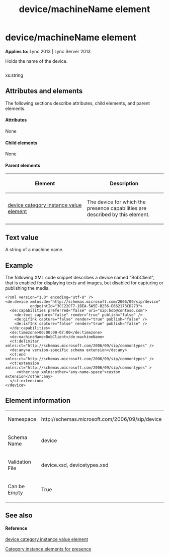 ﻿---
title: device/machineName element
TOCTitle: device/machineName element
ms:assetid: 42fc1333-13a0-4ea6-955c-6b57be9f69b0
ms:mtpsurl: https://msdn.microsoft.com/library/Dn454737(v=office.15)
ms:contentKeyID: 57093591
ms.date: 07/24/2014
mtps_version: v=office.15
dev_langs:
- xml
---

# device/machineName element


**Applies to:** Lync 2013 | Lync Server 2013

Holds the name of the device.

```xml
```

xs:string

## Attributes and elements

The following sections describe attributes, child elements, and parent elements.

#### Attributes

None

#### Child elements

None

#### Parent elements

<table>
<colgroup>
<col style="width: 50%" />
<col style="width: 50%" />
</colgroup>
<thead>
<tr class="header">
<th><p>Element</p></th>
<th><p>Description</p></th>
</tr>
</thead>
<tbody>
<tr class="odd">
<td><p><a href="device-category-instance-value-element.md">device category instance value element</a></p></td>
<td><p>The device for which the presence capabilities are described by this element.</p></td>
</tr>
</tbody>
</table>


## Text value

A string of a machine name.

## Example

The following XML code snippet describes a device named "BobClient", that is enabled for displaying texts and images, but disabled for capturing or publishing the media.

    <?xml version="1.0" encoding="utf-8" ?>
    <de:device xmlns:de="http://schemas.microsoft.com/2006/09/sip/device" 
               endpointId="3CC22CF7-1BEA-5A5E-B256-E662173CD273">
      <de:capabilities preferred="false" uri="sip:bob@contoso.com">
        <de:text capture="false" render="true" publish="false" />
        <de:gifInk capture="false" render="true" publish="false" />
        <de:isfInk capture="false" render="true" publish="false" />
      </de:capabilities>
      <de:timezone>00:00:00-07:00</de:timezone>
      <de:machineName>BobClient</de:machineName>
      <ct:delimiter xmlns:ct="http://schemas.microsoft.com/2006/09/sip/commontypes" />
      <de:any>a version-specific schema extension</de:any>
      <ct:end xmlns:ct="http://schemas.microsoft.com/2006/09/sip/commontypes" />
      <ct:extension xmlns:ct="http://schemas.microsoft.com/2006/09/sip/commontypes" >
         <other:any xmlns:other="any-name-space">custom extension</other:any>
      </ct:extension>
    </device>

## Element information

<table>
<colgroup>
<col style="width: 50%" />
<col style="width: 50%" />
</colgroup>
<tbody>
<tr class="odd">
<td><p>Namespace</p></td>
<td><p>http://schemas.microsoft.com/2006/09/sip/device</p></td>
</tr>
<tr class="even">
<td><p>Schema Name</p></td>
<td><p>device</p></td>
</tr>
<tr class="odd">
<td><p>Validation File</p></td>
<td><p>device.xsd, devicetypes.xsd</p></td>
</tr>
<tr class="even">
<td><p>Can be Empty</p></td>
<td><p>True</p></td>
</tr>
</tbody>
</table>


## See also

#### Reference

[device category instance value element](device-category-instance-value-element.md)

[Category instance elements for presence](category-instance-elements-for-presence.md)

